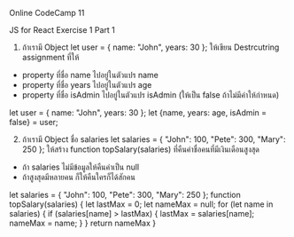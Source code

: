 Online CodeCamp 11

JS for React Exercise 1 Part 1
1. ถ้าเรามี Object
let user = {
name: "John",
years: 30
};
ให้เขียน Destrcutring assignment ที่ให้
- property ที่ชื่อ name ไปอยู่ในตัวแปร name
- property ที่ชื่อ years ไปอยู่ในตัวแปร age
- property ที่ชื่อ isAdmin ไปอยู่ในตัวแปร isAdmin (ให้เป็น false ถ้าไม่มีค่าให้กำหนด)
>>
let user = {
name: "John",
years: 30
};
let {name, years: age, isAdmin = false} = user;

2. ถ้าเรามี Object ชื่อ salaries
let salaries = {
"John": 100,
"Pete": 300,
"Mary": 250
};
ให้สร้าง function topSalary(salaries) ที่คืนค่าชื่อคนที่มีเงินเดือนสูงสุด
- ถ้า salaries ไม่มีข้อมูลให้คืนค่าเป็น null
- ถ้าสูงสุดมีหลายคน ก็ให้คืนใครก็ได้สักคน
>>
let salaries = {
"John": 100,
"Pete": 300,
"Mary": 250
};
function topSalary(salaries) {
    let lastMax = 0;
    let nameMax = null;
    for (let name in salaries) {
        if (salaries[name] > lastMax) {
            lastMax = salaries[name];
            nameMax = name;
        }
    }
    return nameMax
}